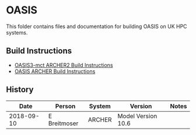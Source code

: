 # OASIS

This folder contains files and documentation for building OASIS on UK HPC systems.
<!-- We use ```HadGEM3-GC31_benchmark.tar```. -->

## Build Instructions

* [OASIS3-mct ARCHER2 Build Instructions](build-OASIS3-mct-ARCHER2-gnu.md)
* [OASIS ARCHER Build Instructions](OASIS_ACRHER.md)


## History

Date | Person | System | Version | Notes
---- | -------|--------|---------|------
2018-09-10 | E Breitmoser | ARCHER | Model Version 10.6 |
